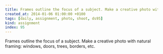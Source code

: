 ```yaml
---
title: Frames outline the focus of a subject. Make a creative photo with natural framing -  windows, doors, trees, borders, etc.
created_at: 2014-01-06 01:00:00 +0100
tags: [daily, assignment, photo, shoot, ds95]
kind: assignment
index: 95
---
```


Frames outline the focus of a subject. Make a creative photo with natural framing: windows, doors, trees, borders, etc.
